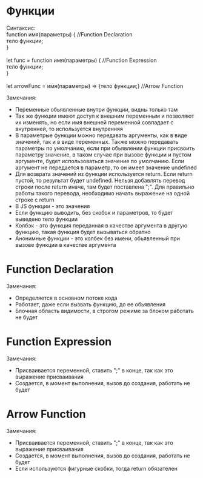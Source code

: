# Функции

Синтаксис:<br> 
function имя(параметры) { //Function Declaration<br>
тело функции;<br>
}<br>
<br>
let func = function имя(параметры) { //Function Expression<br>
тело функции;<br>
}<br>
<br>
let arrowFunc = имя(параметры) => {тело функции;} //Arrow Function

Замечания:
<ul>
    <li>Переменные обьявленные внутри функции, видны только там</li>
    <li>Так же функции имеют доступ к внешним переменным и позволяют их изменять, но если имя внешней переменной совпадает с внутренней, то используется внутренняя</li>
    <li>В параметрые функции можно передавать аргументы, как в виде значений, так и в виде переменных. Также можно передавать параметры по умолчанию, если при обьявлении функции присвоить параметру значение, в таком случае при вызове функции и пустом аргументе, будет использоваться значение по умолчанию. Если аргумент не передается в параметр, то он имеет значение undefined</li>
    <li>Для возврата значений из функции используется return. Если return пустой, то результат будет undefined. Нельзя добавлять перевод строки после return иначе, там будет поставлена ";". Для правильно работы такого перевода, необходимо начать выражение на одной строке с return</li>
    <li>В JS функции - это значения</li>
    <li>Если функцию выводить, без скобок и параметров, то будет выведено тело функции</li>
    <li>Колбэк - это функция переданная в качестве аргумента в другую функцию, такая функция будет вызываться обратно</li>
    <li>Анонимные функции - это колбек без имени, обьявленный при вызове функции в качестве аргумента</li>
</ul>

# Function Declaration

Замечания:
<ul>
    <li>Определяется в основном потоке кода</li>
    <li>Работает, даже если вызвать функцию, до ее обьявления</li>
    <li>Блочная область видимости, в строгом режиме за блоком работать не будет</li>
</ul>

# Function Expression

Замечания:
<ul>
    <li>Присваивается переменной, ставить ";" в конце, так как это выражение присваивания</li>
    <li>Создается, в момент выполнения, вызов до создания, работать не будет</li>
</ul>

# Arrow Function

Замечания:
<ul>
    <li>Присваивается переменной, ставить ";" в конце, так как это выражение присваивания</li>
    <li>Создается, в момент выполнения, вызов до создания, работать не будет</li>
    <li>Если используются фигурные скобки, тогда return обязателен</li>
</ul>